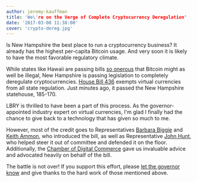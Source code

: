 ```yaml
---
author: jeremy-kauffman
title: 'We\'re on the Verge of Complete Cryptocurrency Deregulation'
date: '2017-03-08 11:38:00'
cover: 'crypto-dereg.jpg'
---
```


Is New Hampshire the best place to run a cryptocurrency business? It already has the highest per-capita Bitcoin usage. And very soon it is likely to have the most favorable regulatory climate.

While states like Hawaii are passing bills [so onerous](http://www.coindesk.com/coinbase-just-stopped-serving-bitcoin-hawaii/) that Bitcoin might as well be illegal, New Hampshire is passing legislation to completely deregulate cryptocurrencies. [House Bill 436](http://www.gencourt.state.nh.us/bill_status/Results.aspx?q=1&txtsessionyear=2017) exempts virtual currencies from all state regulation. Just minutes ago, it passed the New Hampshire statehouse, 185-170.

LBRY is thrilled to have been a part of this process. As the governor-appointed industry expert on virtual currencies, I'm glad I finally had the chance to give back to a technology that has given so much to me.

However, most of the credit goes to Representatives [Barbara Biggie](http://www.gencourt.state.nh.us/house/members/member.aspx?member=377207) and [Keith Ammon](http://www.gencourt.state.nh.us/house/members/member.aspx?member=377204), who introduced the bill, as well as Representative [John Hunt](http://www.gencourt.state.nh.us/house/members/member.aspx?member=372375), who helped steer it out of committee and defended it on the floor. Additionally, the [Chamber of Digital Commerce](https://digitalchamber.org/) gave us invaluable advice and advocated heavily on behalf of the bill.

The battle is not over! If you support this effort, please [let the governor know](https://www.governor.nh.gov/contact/index.htm) and give thanks to the hard work of those mentioned above.
